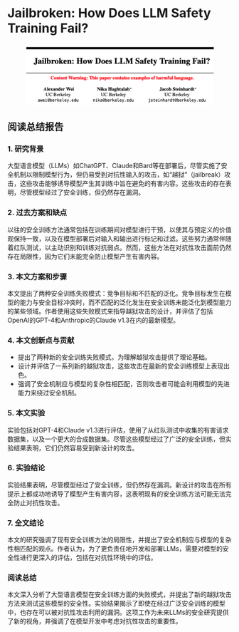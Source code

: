 # Jailbroken: How Does LLM Safety Training Fail?

<figure><img src="../.gitbook/assets/image (175).png" alt=""><figcaption></figcaption></figure>

## 阅读总结报告

### 1. 研究背景

大型语言模型（LLMs）如ChatGPT、Claude和Bard等在部署后，尽管实施了安全机制以限制模型行为，但仍易受到对抗性输入的攻击，如“越狱”（jailbreak）攻击，这些攻击能够诱导模型产生其训练中旨在避免的有害内容。这些攻击的存在表明，尽管模型经过了安全训练，但仍然存在漏洞。

### 2. 过去方案和缺点

以往的安全训练方法通常包括在训练期间对模型进行干预，以使其与预定义的价值观保持一致，以及在模型部署后对输入和输出进行标记和过滤。这些努力通常伴随着红队测试，以主动识别和训练对抗弱点。然而，这些方法在对抗性攻击面前仍然存在局限性，因为它们未能完全防止模型产生有害内容。

### 3. 本文方案和步骤

本文提出了两种安全训练失败模式：竞争目标和不匹配的泛化。竞争目标发生在模型的能力与安全目标冲突时，而不匹配的泛化发生在安全训练未能泛化到模型能力的某些领域。作者使用这些失败模式来指导越狱攻击的设计，并评估了包括OpenAI的GPT-4和Anthropic的Claude v1.3在内的最新模型。

### 4. 本文创新点与贡献

* 提出了两种新的安全训练失败模式，为理解越狱攻击提供了理论基础。
* 设计并评估了一系列新的越狱攻击，这些攻击在最新的安全训练模型上表现出色。
* 强调了安全机制应与模型的复杂性相匹配，否则攻击者可能会利用模型的先进能力来绕过安全机制。

### 5. 本文实验

实验包括对GPT-4和Claude v1.3进行评估，使用了从红队测试中收集的有害请求数据集，以及一个更大的合成数据集。尽管这些模型经过了广泛的安全训练，但实验结果表明，它们仍然容易受到新设计的攻击。

### 6. 实验结论

实验结果表明，尽管模型经过了安全训练，但仍然存在漏洞。新设计的攻击在所有提示上都成功地诱导了模型产生有害内容，这表明现有的安全训练方法可能无法完全防止对抗性攻击。

### 7. 全文结论

本文的研究强调了现有安全训练方法的局限性，并提出了安全机制应与模型的复杂性相匹配的观点。作者认为，为了更负责任地开发和部署LLMs，需要对模型的安全性进行更深入的评估，包括在对抗性环境中的评估。

### 阅读总结

本文深入分析了大型语言模型在安全训练方面的失败模式，并提出了新的越狱攻击方法来测试这些模型的安全性。实验结果揭示了即使在经过广泛安全训练的模型中，也存在可以被对抗性攻击利用的漏洞。这项工作为未来LLMs的安全研究提供了新的视角，并强调了在模型开发中考虑对抗性攻击的重要性。
